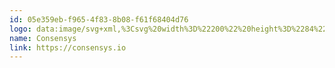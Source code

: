 ```yaml
---
id: 05e359eb-f965-4f83-8b08-f61f68404d76
logo: data:image/svg+xml,%3Csvg%20width%3D%22200%22%20height%3D%2284%22%20viewBox%3D%220%200%20200%2084%22%20fill%3D%22none%22%20xmlns%3D%22http%3A%2F%2Fwww.w3.org%2F2000%2Fsvg%22%3E%0A%3Cpath%20fill-rule%3D%22evenodd%22%20clip-rule%3D%22evenodd%22%20d%3D%22M56.3007%2037.1076V41.6457C56.3007%2050.8358%2049.0169%2058.2855%2040.0316%2058.2855C31.0462%2058.2871%2023.7625%2050.8358%2023.7625%2041.6457C23.7625%2032.4556%2031.0462%2025.0059%2040.0316%2025.0059H44.4686L36.334%2033.3258V45.4322H48.1646L56.3007%2037.1076ZM56.3007%2025.0059H44.4686V37.1076H56.3007V25.0059ZM62.4592%2031.077C62.4592%2027.1658%2064.789%2024.8016%2068.8738%2024.8016C72.6384%2024.8016%2074.5306%2026.8181%2074.8889%2029.7936H72.12C71.841%2028.0204%2070.8056%2027.0021%2068.8128%2027.0021C66.3823%2027.0021%2065.1671%2028.3666%2065.1671%2031.0568C65.1671%2033.7672%2066.5211%2035.1114%2068.8128%2035.1114C70.8849%2035.1114%2071.9401%2034.0526%2072.1993%2032.2997H74.988C74.6297%2035.3766%2072.4783%2037.3119%2068.793%2037.3119C64.7905%2037.3119%2062.4592%2034.8666%2062.4592%2031.077ZM88.415%2031.0162C88.415%2034.8869%2086.0242%2037.3119%2082.1208%2037.3119C78.4355%2037.3119%2075.8267%2035.1317%2075.8267%2031.0973C75.8267%2027.2266%2078.2175%2024.8016%2082.1208%2024.8016C85.8046%2024.8016%2088.415%2026.9818%2088.415%2031.0162ZM85.7055%2031.0973C85.7055%2028.2855%2084.2707%2027.0021%2082.1193%2027.0021C79.849%2027.0021%2078.5346%2028.2855%2078.5346%2031.0162C78.5346%2033.828%2079.9694%2035.1114%2082.1193%2035.1114C84.3912%2035.1114%2085.7055%2033.828%2085.7055%2031.0973ZM89.8681%2025.0059H92.5379V28.2247C93.2149%2026.0851%2094.5491%2024.8016%2096.9796%2024.8016C99.7287%2024.8016%20101.282%2026.4719%20101.282%2029.3647V37.106H98.6126V29.753C98.6126%2027.7974%2097.6367%2026.9007%2095.7247%2026.9007C94.1908%2026.9007%2093.2348%2027.5323%2092.5379%2028.8969V37.1076H89.8681V25.0059ZM102.397%2033.4007H105.186C105.405%2034.6031%20106.322%2035.1738%20108.353%2035.1738C110.445%2035.1738%20111.161%2034.522%20111.161%2033.6455C111.161%2032.9937%20110.862%2032.504%20109.726%2032.3621L106.302%2031.9535C103.693%2031.6478%20102.716%2030.5063%20102.716%2028.6115C102.716%2026.4516%20104.25%2024.8016%20108.034%2024.8016C111.7%2024.8016%20113.273%2026.3908%20113.612%2028.6926H110.843C110.683%2027.6337%20109.986%2026.9397%20107.955%2026.9397C105.963%2026.9397%20105.285%2027.5916%20105.285%2028.4477C105.285%2029.1604%20105.663%2029.5893%20106.72%2029.7109L110.285%2030.1382C112.874%2030.4439%20113.73%2031.7071%20113.73%2033.541C113.73%2035.7009%20112.117%2037.3103%20108.292%2037.3103C104.39%2037.3119%20102.696%2035.8241%20102.397%2033.4007ZM120.923%2037.3119C116.899%2037.3119%20114.747%2034.6436%20114.747%2031.0973C114.747%2027.3483%20117.057%2024.8016%20120.943%2024.8016C125.265%2024.8016%20127.058%2027.512%20127.039%2031.7492H117.457C117.696%2033.9091%20118.991%2035.1114%20121.002%2035.1114C122.815%2035.1114%20123.83%2034.3988%20124.228%2033.1964H126.958C126.36%2035.6822%20124.289%2037.3119%20120.923%2037.3119ZM117.497%2029.8965H124.23C124.05%2028.1031%20123.035%2026.9428%20120.923%2026.9428C119.07%2026.9413%20117.835%2027.9596%20117.497%2029.8965ZM128.351%2025.0059H131.021V28.2247C131.698%2026.0851%20133.032%2024.8016%20135.463%2024.8016C138.212%2024.8016%20139.766%2026.4719%20139.766%2029.3647V37.106H137.097V29.753C137.097%2027.7974%20136.121%2026.9007%20134.209%2026.9007C132.676%2026.9007%20131.72%2027.5323%20131.023%2028.8969V37.1076H128.353V25.0059H128.351ZM140.882%2033.4007H143.671C143.89%2034.6031%20144.806%2035.1738%20146.837%2035.1738C148.929%2035.1738%20149.646%2034.522%20149.646%2033.6455C149.646%2032.9937%20149.347%2032.504%20148.211%2032.3621L144.785%2031.9535C142.176%2031.6478%20141.199%2030.5063%20141.199%2028.6115C141.199%2026.4516%20142.733%2024.8016%20146.517%2024.8016C150.183%2024.8016%20151.756%2026.3908%20152.095%2028.6926H149.326C149.166%2027.6337%20148.469%2026.9397%20146.438%2026.9397C144.447%2026.9397%20143.768%2027.5916%20143.768%2028.4477C143.768%2029.1604%20144.146%2029.5893%20145.203%2029.7109L148.768%2030.1382C151.357%2030.4439%20152.214%2031.7071%20152.214%2033.541C152.214%2035.7009%20150.601%2037.3103%20146.775%2037.3103C142.873%2037.3119%20141.181%2035.8241%20140.882%2033.4007ZM164.944%2025.0059L159.984%2040.0831H153.51V37.8421H158.011L158.668%2035.7852H156.099L152.215%2025.0059H155.163L158.729%2035.5996L162.155%2025.0059H164.944ZM164.903%2033.4007H167.691C167.911%2034.6031%20168.827%2035.1738%20170.858%2035.1738C172.95%2035.1738%20173.667%2034.522%20173.667%2033.6455C173.667%2032.9937%20173.368%2032.504%20172.232%2032.3621L168.808%2031.9535C166.199%2031.6478%20165.221%2030.5063%20165.221%2028.6115C165.221%2026.4516%20166.755%2024.8016%20170.54%2024.8016C174.205%2024.8016%20175.779%2026.3908%20176.117%2028.6926H173.348C173.188%2027.6337%20172.491%2026.9397%20170.46%2026.9397C168.469%2026.9397%20167.791%2027.5916%20167.791%2028.4477C167.791%2029.1604%20168.169%2029.5893%20169.225%2029.7109L172.79%2030.1382C175.379%2030.4439%20176.236%2031.7071%20176.236%2033.541C176.236%2035.7009%20174.623%2037.3103%20170.797%2037.3103C166.896%2037.3119%20165.202%2035.8241%20164.903%2033.4007Z%22%20fill%3D%22%23121212%22%2F%3E%0A%3C%2Fsvg%3E%0A
name: Consensys
link: https://consensys.io
---
```

